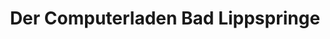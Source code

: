 ---
title: "Der Computerladen Bad Lippspringe"
url: /bad-lippspringe/der-computerladen-bad-lippspringe/
shop: Computer
---